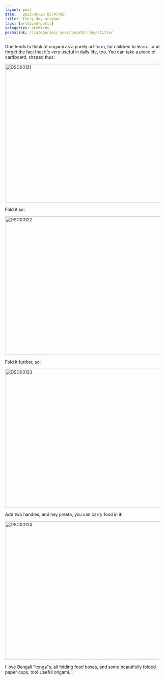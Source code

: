 ```yaml
---
layout: post
date:	2013-06-26 03:47:00
title:  Every day origami
tags: [archived-posts]
categories: archives
permalink: /:categories/:year/:month/:day/:title/
---
```

One tends to think of origami as a purely art form,  for children to learn....and forget the fact that it's very useful in daily life, too. You can take a piece of cardboard, shaped thus:


<a href="http://www.flickr.com/photos/86494503@N00/9136214065/" title="DSC00121 by mohandep, on Flickr"><img src="http://farm8.staticflickr.com/7294/9136214065_e69c1ac350_c.jpg" width="800" height="450" alt="DSC00121"></a>

Fold it so:


<a href="http://www.flickr.com/photos/86494503@N00/9138437794/" title="DSC00122 by mohandep, on Flickr"><img src="http://farm4.staticflickr.com/3676/9138437794_783bd8a230_c.jpg" width="800" height="450" alt="DSC00122"></a>


Fold it further, so:


<a href="http://www.flickr.com/photos/86494503@N00/9138437344/" title="DSC00123 by mohandep, on Flickr"><img src="http://farm8.staticflickr.com/7292/9138437344_d2a91a1dcc_c.jpg" width="800" height="450" alt="DSC00123"></a>


Add two handles, and hey presto, you can carry food in it!


<a href="http://www.flickr.com/photos/86494503@N00/9136213189/" title="DSC00124 by mohandep, on Flickr"><img src="http://farm6.staticflickr.com/5336/9136213189_fe4bef85d4_c.jpg" width="800" height="450" alt="DSC00124"></a>

I love Bengali "tonga"s, all folding food boxes, and some beautifully folded paper cups, too! Useful origami...
